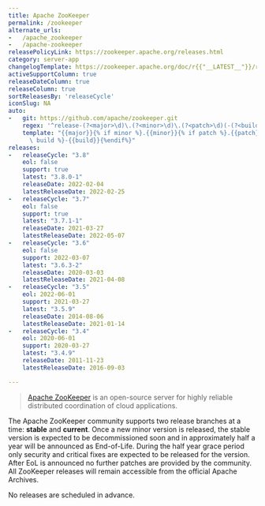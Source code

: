 ```yaml
---
title: Apache ZooKeeper
permalink: /zookeeper
alternate_urls:
-   /apache_zookeeper
-   /apache-zookeeper
releasePolicyLink: https://zookeeper.apache.org/releases.html
category: server-app
changelogTemplate: https://zookeeper.apache.org/doc/r{{"__LATEST__"}}/releasenotes.html
activeSupportColumn: true
releaseDateColumn: true
releaseColumn: true
sortReleasesBy: 'releaseCycle'
iconSlug: NA
auto:
-   git: https://github.com/apache/zookeeper.git
    regex: '^release-(?<major>\d)\.(?<minor>\d)\.(?<patch>\d)(-(?<build>\d))?$'
    template: "{{major}}{% if minor %}.{{minor}}{% if patch %}.{{patch}}{%endif%}{%endif%}{%if\
      \ build %}-{{build}}{%endif%}"
releases:
-   releaseCycle: "3.8"
    eol: false
    support: true
    latest: "3.8.0-1"
    releaseDate: 2022-02-04
    latestReleaseDate: 2022-02-25
-   releaseCycle: "3.7"
    eol: false
    support: true
    latest: "3.7.1-1"
    releaseDate: 2021-03-27
    latestReleaseDate: 2022-05-07
-   releaseCycle: "3.6"
    eol: false
    support: 2022-03-07
    latest: "3.6.3-2"
    releaseDate: 2020-03-03
    latestReleaseDate: 2021-04-08
-   releaseCycle: "3.5"
    eol: 2022-06-01
    support: 2021-03-27
    latest: "3.5.9"
    releaseDate: 2014-08-06
    latestReleaseDate: 2021-01-14
-   releaseCycle: "3.4"
    eol: 2020-06-01
    support: 2020-03-27
    latest: "3.4.9"
    releaseDate: 2011-11-23
    latestReleaseDate: 2016-09-03

---
```


> [Apache ZooKeeper](https://zookeeper.apache.org/) is an open-source server for highly reliable distributed coordination of cloud applications.

The Apache ZooKeeper community supports two release branches at a time: **stable** and **current**. Once a new minor version is released, the stable version is expected to be decommissioned soon and in approximately half a year will be announced as End-of-Life. During the half year grace period only security and critical fixes are expected to be released for the version. After EoL is announced no further patches are provided by the community. All ZooKeeper releases will remain accessible from the official Apache Archives.

No releases are scheduled in advance.



